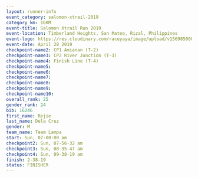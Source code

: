 ```yaml
---
layout: runner-info 
event_category: salomon-xtrail-2019 
category_km: 16KM 
event-title: Salomon Xtrail Run 2019 
event-location: Timberland Heights, San Mateo, Rizal, Philippines 
event-logo: https://res.cloudinary.com/raceyaya/image/upload/v1569850006/logo/salomon-trail_zzli3u.jpg 
event-date: April 28 2019 
checkpoint-name2: CP1 Amianan (T-2) 
checkpoint-name3: CP2 River Junction (T-3) 
checkpoint-name4: Finish Line (T-4) 
checkpoint-name5: 
checkpoint-name6: 
checkpoint-name7: 
checkpoint-name8: 
checkpoint-name9: 
checkpoint-name10: 
overall_rank: 25
gender_rank: 24
bib: 16246
first_name: Rejie
last_name: Dela Cruz
gender: M
team_name: Team Lampa
start: Sun, 07-00-00 am
checkpoint2: Sun, 07-56-32 am
checkpoint3: Sun, 08-35-47 am
checkpoint4: Sun, 09-38-19 am
finish: 2-38-19
status: FINISHER
---
```

